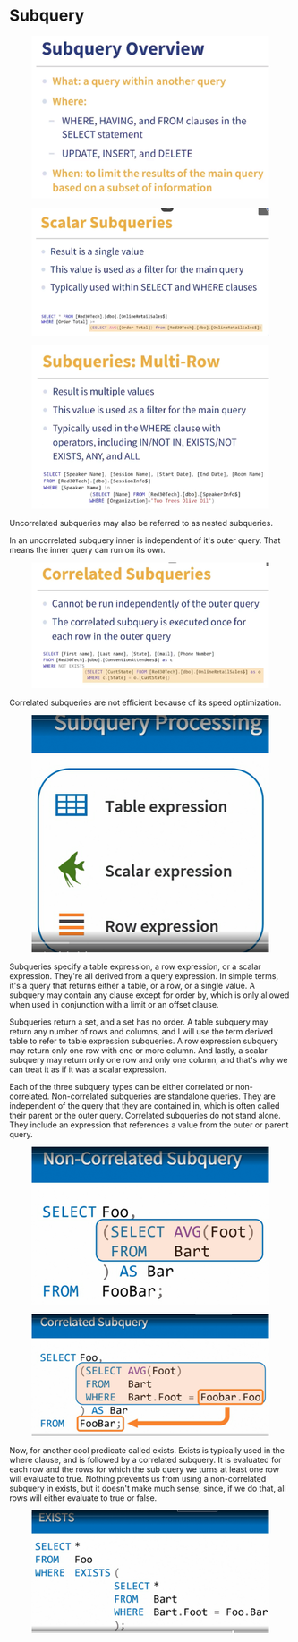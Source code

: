 # Subquery

<figure><img src="../.gitbook/assets/image (20) (1) (1).png" alt=""><figcaption></figcaption></figure>

<figure><img src="../.gitbook/assets/image (21) (1) (1).png" alt=""><figcaption></figcaption></figure>

<figure><img src="../.gitbook/assets/image (22) (1) (1).png" alt=""><figcaption></figcaption></figure>

Uncorrelated subqueries may also be referred to as nested subqueries.&#x20;

In an uncorrelated subquery inner is independent of it's outer query. That means the inner query can run on its own.

<figure><img src="../.gitbook/assets/image (23) (1) (1).png" alt=""><figcaption></figcaption></figure>

Correlated subqueries are not efficient because of its speed optimization.&#x20;

<figure><img src="../.gitbook/assets/image.png" alt=""><figcaption></figcaption></figure>

Subqueries specify a table expression, a row expression, or a scalar expression. They're all derived from a query expression. In simple terms, it's a query that returns either a table, or a row, or a single value. A subquery may contain any clause except for order by, which is only allowed when used in conjunction with a limit or an offset clause.

Subqueries return a set, and a set has no order. A table subquery may return any number of rows and columns, and I will use the term derived table to refer to table expression subqueries. A row expression subquery may return only one row with one or more column. And lastly, a scalar subquery may return only one row and only one column, and that's why we can treat it as if it was a scalar expression.

Each of the three subquery types can be either correlated or non-correlated. Non-correlated subqueries are standalone queries. They are independent of the query that they are contained in, which is often called their parent or the outer query. Correlated subqueries do not stand alone. They include an expression that references a value from the outer or parent query.

<figure><img src="../.gitbook/assets/image (1).png" alt=""><figcaption></figcaption></figure>

<figure><img src="../.gitbook/assets/image (2).png" alt=""><figcaption></figcaption></figure>

Now, for another cool predicate called exists. Exists is typically used in the where clause, and is followed by a correlated subquery. It is evaluated for each row and the rows for which the sub query we turns at least one row will evaluate to true. Nothing prevents us from using a non-correlated subquery in exists, but it doesn't make much sense, since, if we do that, all rows will either evaluate to true or false.

<figure><img src="../.gitbook/assets/image (3).png" alt=""><figcaption></figcaption></figure>
